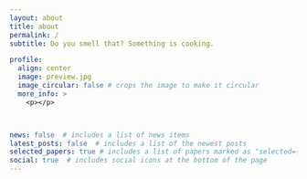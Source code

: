 ```yaml
---
layout: about
title: about
permalink: /
subtitle: Do you smell that? Something is cooking.

profile:
  align: center
  image: preview.jpg
  image_circular: false # crops the image to make it circular
  more_info: >
    <p></p> 



news: false  # includes a list of news items
latest_posts: false  # includes a list of the newest posts
selected_papers: true # includes a list of papers marked as "selected={true}"
social: true  # includes social icons at the bottom of the page
---
```


<p> </p>
<p> </p>
<p> </p>